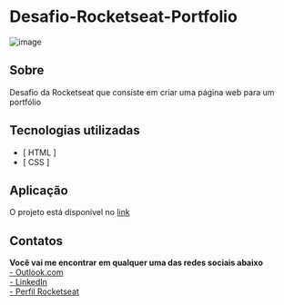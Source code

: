 # Desafio-Rocketseat-Portfolio
![image](https://user-images.githubusercontent.com/103855358/180060940-d7c33c1e-f5c8-44e6-93aa-2d806ab4c44c.png)


## Sobre

<p>Desafio da Rocketseat que consiste em criar uma página web para um portfólio</p>

## Tecnologias utilizadas

- [ HTML ]
- [ CSS ]

## Aplicação

<p>O projeto está disponível no <a href="">link</a></p>

## Contatos

<p>

<strong>Você vai me encontrar em qualquer uma das redes sociais abaixo</strong> </br>
<a target="_blank" href="mailto: felipeeduardol7@outlook.com">- Outlook.com</a> </br>
<a target="_blank" href="https://www.linkedin.com/in/felipepereiraeduardo/">- LinkedIn</a> </br>
<a target="_blank" href="https://app.rocketseat.com.br/me/felipe-pereira-eduardo-00732">- Perfil Rocketseat</a>

</p>
